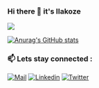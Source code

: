 ### Hi there 👋 it's Ilakoze

![](https://komarev.com/ghpvc/?username=cozej4&color=green)

[![Anurag's GitHub stats](https://github-readme-stats.vercel.app/api?username=cozej4&show_icons=true&theme=dark&count_private=true)](https://github.com/issyzac)

<!-- [![Top Langs](https://github-readme-stats.vercel.app/api/top-langs/?username=cozej4)](https://github.com/anuraghazra/github-readme-stats) -->

### 📫 Lets stay connected :

[![Mail](https://img.shields.io/badge/-Say%20Hi!-green?style=for-the-badge&logo=gmail)](mailto:ilakozejumanne@gmail.com)
[![Linkedin](https://img.shields.io/badge/-LinkedIn-green?style=for-the-badge&logo=Linkedin)](https://www.linkedin.com/in/cozej4/)
[![Twitter](https://img.shields.io/badge/-Twitter-green?style=for-the-badge&logo=twitter)](https://twitter.com/cozej4)

<!--
**cozej4/cozej4** is a ✨ _special_ ✨ repository because its `README.md` (this file) appears on your GitHub profile.

Here are some ideas to get you started:

- 🔭 I’m currently working on ...
- 🌱 I’m currently learning ...
- 👯 I’m looking to collaborate on ...
- 🤔 I’m looking for help with ...
- 💬 Ask me about ...
- 📫 How to reach me: ...
- 😄 Pronouns: ...
- ⚡ Fun fact: ...
-->
